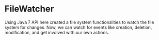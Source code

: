 # FileWatcher
Using Java 7 API here created a file system functionalities to watch the file system for changes. Now, we can watch for events like creation, deletion, modification, and get involved with our own actions.

